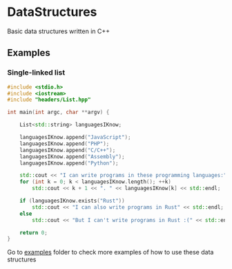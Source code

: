 # DataStructures
Basic data structures written in C++

## Examples

### Single-linked list

```c++
#include <stdio.h>
#include <iostream>
#include "headers/List.hpp"

int main(int argc, char **argv) {

    List<std::string> languagesIKnow;

    languagesIKnow.append("JavaScript");
    languagesIKnow.append("PHP");
    languagesIKnow.append("C/C++");
    languagesIKnow.append("Assembly");
    languagesIKnow.append("Python");

    std::cout << "I can write programs in these programming languages:" << std::endl;
    for (int k = 0; k < languagesIKnow.length(); ++k)
        std::cout << k + 1 << ". " << languagesIKnow[k] << std::endl;

    if (languagesIKnow.exists("Rust"))
        std::cout << "I can also write programs in Rust" << std::endl;
    else
        std::cout << "But I can't write programs in Rust :(" << std::endl;

    return 0;
}
```

Go to [examples](https://github.com/len0xx/DataStructures.cpp/tree/main/examples) folder to check more examples of how to use these data structures

